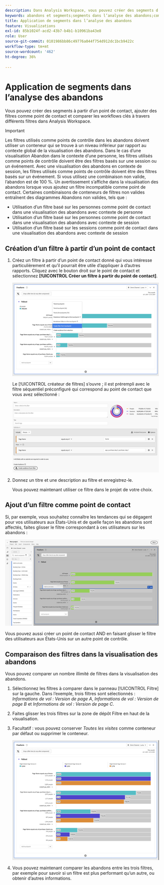 ```yaml
---
description: Dans Analysis Workspace, vous pouvez créer des segments d’après un point de contact, ajouter des segments comme point de contact et comparer des processus clés pour plusieurs segments.
keywords: abandons et segments;segments dans l’analyse des abandons;comparer des segments dans les abandons
title: Application de segments dans l’analyse des abandons
feature: Visualizations
exl-id: 85b1024f-acd2-43b7-b4b1-b10961ba43e8
role: User
source-git-commit: 0101986bb86c49776a044f754d912dc1bcb9422c
workflow-type: tm+mt
source-wordcount: '462'
ht-degree: 36%

---
```


# Application de segments dans l’analyse des abandons

Vous pouvez créer des segments à partir d’un point de contact, ajouter des filtres comme point de contact et comparer les workflows clés à travers différents filtres dans Analysis Workspace.

>[!IMPORTANT]
>
>Les filtres utilisés comme points de contrôle dans les abandons doivent utiliser un conteneur qui se trouve à un niveau inférieur par rapport au contexte global de la visualisation des abandons. Dans le cas d’une visualisation Abandon dans le contexte d’une personne, les filtres utilisés comme points de contrôle doivent être des filtres basés sur une session ou un événement. Avec une visualisation des abandons en contexte de session, les filtres utilisés comme points de contrôle doivent être des filtres basés sur un événement. Si vous utilisez une combinaison non valide, l’abandon est de 100 %. Un avertissement s’affiche dans la visualisation des abandons lorsque vous ajoutez un filtre incompatible comme point de contact. Certaines combinaisons de conteneurs de filtres non valides entraînent des diagrammes Abandons non valides, tels que :
>
>* Utilisation d’un filtre basé sur les personnes comme point de contact dans une visualisation des abandons avec contexte de personne
>* Utilisation d’un filtre basé sur les personnes comme point de contact dans une visualisation des abandons avec contexte de session
>* Utilisation d’un filtre basé sur les sessions comme point de contact dans une visualisation des abandons avec contexte de session

## Création d’un filtre à partir d’un point de contact

1. Créez un filtre à partir d’un point de contact donné qui vous intéresse particulièrement et qu’il pourrait être utile d’appliquer à d’autres rapports. Cliquez avec le bouton droit sur le point de contact et sélectionnez **[!UICONTROL Créer un filtre à partir du point de contact]**.

   ![Menu déroulant Point de contact avec l’option Créer un segment à partir du point de contact mise en surbrillance.](assets/fallout-createfilter.png)

   Le [!UICONTROL créateur de filtres] s’ouvre ; il est prérempli avec le filtre séquentiel préconfiguré qui correspond au point de contact que vous avez sélectionné :

   ![Le Créateur de filtres affiche le filtre séquentiel prérempli et préconfiguré.](assets/fallout-definefilter.png)

1. Donnez un titre et une description au filtre et enregistrez-le.

   Vous pouvez maintenant utiliser ce filtre dans le projet de votre choix.

## Ajout d’un filtre comme point de contact

Si, par exemple, vous souhaitez connaître les tendances qui se dégagent pour vos utilisateurs aux États-Unis et de quelle façon les abandons sont affectés, faites glisser le filtre correspondant à ces utilisateurs sur les abandons :

![Le filtre Utilisateurs des États-Unis est sélectionné et mis en surbrillance pour faire glisser dans l’abandon.](assets/fallout-addfilter.png)

Vous pouvez aussi créer un point de contact AND en faisant glisser le filtre des utilisateurs aux États-Unis sur un autre point de contrôle.

## Comparaison des filtres dans la visualisation des abandons

Vous pouvez comparer un nombre illimité de filtres dans la visualisation des abandons.

1. Sélectionnez les filtres à comparer dans le panneau [!UICONTROL Filtre] sur la gauche. Dans l’exemple, trois filtres sont sélectionnés : *Informations de vol : Version de page A*, *Informations de vol : Version de page B* et *Informations de vol : Version de page C*.
1. Faites glisser les trois filtres sur la zone de dépôt Filtre en haut de la visualisation.


1. Facultatif : vous pouvez conserver *Toutes les visites* comme conteneur par défaut ou supprimer le conteneur.

   ![Abandon affichant toutes les visites avec les deux filtres déplacés à l’étape précédente.](assets/fallout-multiplefilters.png)

1. Vous pouvez maintenant comparer les abandons entre les trois filtres, par exemple pour savoir si un filtre est plus performant qu’un autre, ou obtenir d’autres informations.
